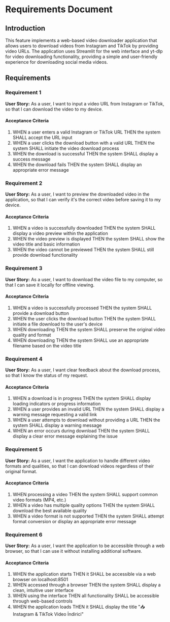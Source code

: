 # Requirements Document

## Introduction

This feature implements a web-based video downloader application that allows users to download videos from Instagram and TikTok by providing video URLs. The application uses Streamlit for the web interface and yt-dlp for video downloading functionality, providing a simple and user-friendly experience for downloading social media videos.

## Requirements

### Requirement 1

**User Story:** As a user, I want to input a video URL from Instagram or TikTok, so that I can download the video to my device.

#### Acceptance Criteria

1. WHEN a user enters a valid Instagram or TikTok URL THEN the system SHALL accept the URL input
2. WHEN a user clicks the download button with a valid URL THEN the system SHALL initiate the video download process
3. WHEN the download is successful THEN the system SHALL display a success message
4. WHEN the download fails THEN the system SHALL display an appropriate error message

### Requirement 2

**User Story:** As a user, I want to preview the downloaded video in the application, so that I can verify it's the correct video before saving it to my device.

#### Acceptance Criteria

1. WHEN a video is successfully downloaded THEN the system SHALL display a video preview within the application
2. WHEN the video preview is displayed THEN the system SHALL show the video title and basic information
3. WHEN the video cannot be previewed THEN the system SHALL still provide download functionality

### Requirement 3

**User Story:** As a user, I want to download the video file to my computer, so that I can save it locally for offline viewing.

#### Acceptance Criteria

1. WHEN a video is successfully processed THEN the system SHALL provide a download button
2. WHEN the user clicks the download button THEN the system SHALL initiate a file download to the user's device
3. WHEN downloading THEN the system SHALL preserve the original video quality and format
4. WHEN downloading THEN the system SHALL use an appropriate filename based on the video title

### Requirement 4

**User Story:** As a user, I want clear feedback about the download process, so that I know the status of my request.

#### Acceptance Criteria

1. WHEN a download is in progress THEN the system SHALL display loading indicators or progress information
2. WHEN a user provides an invalid URL THEN the system SHALL display a warning message requesting a valid link
3. WHEN a user attempts to download without providing a URL THEN the system SHALL display a warning message
4. WHEN an error occurs during download THEN the system SHALL display a clear error message explaining the issue

### Requirement 5

**User Story:** As a user, I want the application to handle different video formats and qualities, so that I can download videos regardless of their original format.

#### Acceptance Criteria

1. WHEN processing a video THEN the system SHALL support common video formats (MP4, etc.)
2. WHEN a video has multiple quality options THEN the system SHALL download the best available quality
3. WHEN a video format is not supported THEN the system SHALL attempt format conversion or display an appropriate error message

### Requirement 6

**User Story:** As a user, I want the application to be accessible through a web browser, so that I can use it without installing additional software.

#### Acceptance Criteria

1. WHEN the application starts THEN it SHALL be accessible via a web browser on localhost:8501
2. WHEN accessed through a browser THEN the system SHALL display a clean, intuitive user interface
3. WHEN using the interface THEN all functionality SHALL be accessible through web-based controls
4. WHEN the application loads THEN it SHALL display the title "📥 Instagram & TikTok Video İndirici"